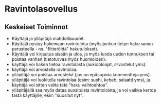 # Ravintolasovellus
## Keskeiset Toiminnot
- Käyttäjä ja ylläpitäjä mahdollisuudet.
- Käyttäjä pystyy hakemaan ravintoloita (myös jonkun tietyn haku sanan perusteella - ns. "filtteröidä" hakutulokset). 
- Käyttäjä voi kirjautua sisään ja ulos, ja myös luoda uuden tunnuksen tai poistaa vanhan (tietoturvaa myös huomioiden).
- käyttäjä voi hakea tietoa ravintolasta (aukiooloajat, arvostelut yms). 
- käyttäjä voi arvostella ravintolaa.
- ylläpitäjä voi poistaa arvostelut (jos on epäsopivia kommentteja yms). 
- ylläpitäjä voi luokitella ravintolaa (esim: sushi, kebab, salaatti yms), ja käyttäjä voi sitten valita tätä "haku vaihtoehtoa". 
- ylläpitäjällä saa myös dataa suosituista ravintoloista, ja voi vaikka kertoa tästä käyttäjille, esim "suositut nyt". 
